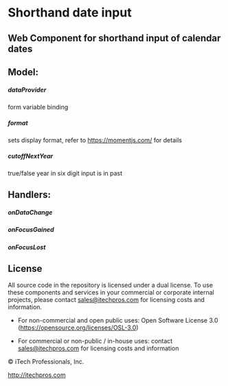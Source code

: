 # Shorthand date input

## Web Component for shorthand input of calendar dates








## Model:

##### dataProvider

form variable binding

##### format

sets display format, refer to https://momentjs.com/ for details

##### cutoffNextYear

true/false year in six digit input is in past



## Handlers:

##### onDataChange
##### onFocusGained
##### onFocusLost

## License



All source code in the repository is licensed under a dual license.  To use these components and services in your commercial or corporate internal projects, please contact sales@itechpros.com for licensing costs and information.



 * For non-commercial and open public uses: Open Software License 3.0 (https://opensource.org/licenses/OSL-3.0)

 * For commercial or non-public / in-house uses: contact sales@itechpros.com for licensing costs and information



&copy; iTech Professionals, Inc. 

http://itechpros.com

